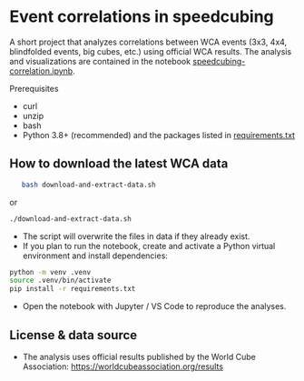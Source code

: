 # Event correlations in speedcubing

A short project that analyzes correlations between WCA events (3x3, 4x4, blindfolded events, big cubes, etc.) using official WCA results. The analysis and visualizations are contained in the notebook [speedcubing-correlation.ipynb](speedcubing-correlation.ipynb).

Prerequisites
- curl
- unzip
- bash
- Python 3.8+ (recommended) and the packages listed in [requirements.txt](requirements.txt)

## How to download the latest WCA data
```bash
   bash download-and-extract-data.sh
```
or
```bash
./download-and-extract-data.sh
```
- The script will overwrite the files in data if they already exist.
- If you plan to run the notebook, create and activate a Python virtual environment and install dependencies:
```bash
python -m venv .venv
source .venv/bin/activate
pip install -r requirements.txt
```
- Open the notebook with Jupyter / VS Code to reproduce the analyses.

## License & data source

- The analysis uses official results published by the World Cube Association: https://worldcubeassociation.org/results